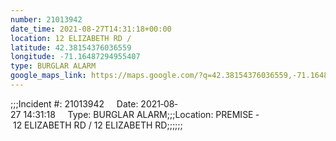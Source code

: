 ```yaml
---
number: 21013942
date_time: 2021-08-27T14:31:18+00:00
location: 12 ELIZABETH RD / 
latitude: 42.38154376036559
longitude: -71.16487294955407
type: BURGLAR ALARM
google_maps_link: https://maps.google.com/?q=42.38154376036559,-71.16487294955407
---
```


;;;Incident #: 21013942     Date: 2021‐08‐27 14:31:18     Type: BURGLAR ALARM;;;Location: PREMISE ‐ 12 ELIZABETH RD / 12 ELIZABETH RD;;;;;;
